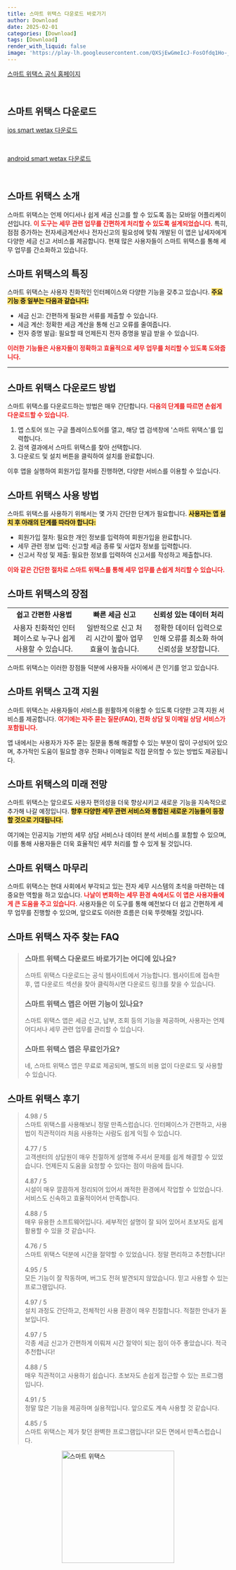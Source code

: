 ```yaml
---
title: 스마트 위택스 다운로드 바로가기
author: Download
date: 2025-02-01
categories: [Download]
tags: [Download]
render_with_liquid: false
image: 'https://play-lh.googleusercontent.com/QXSjEwGmeIcJ-FosOfdq1Ho-_Flqi0s-IXhqhwTM12yr67XBG2uN9X7p-hrUzmZ19kY=s256-rw'
---
```

<p><a class='click-button' title='스마트 위택스' href='https://www.wetax.go.kr/' rel='nofollow'>스마트 위택스 공식 홈페이지</a></p><br>
<h2 id='스마트 위택스_다운로드'>스마트 위택스 다운로드</h2>
<p><a class="click-button ios" title="smart wetax 다운로드" href="https://apps.apple.com/kr/app/%EC%8A%A4%EB%A7%88%ED%8A%B8-%EC%9C%84%ED%83%9D%EC%8A%A4/id888585740" rel="nofollow">ios smart wetax 다운로드</a></p><br>
<p><a class="click-button android" title="smart wetax 다운로드" href="https://play.google.comhttps://play.google.com/store/apps/details?id=kr.go.wetax.android" rel="nofollow">android smart wetax 다운로드</a></p><br>


<h2 id='스마트-위택스-소개'>스마트 위택스 소개</h2>

<p>스마트 위택스는 언제 어디서나 쉽게 세금 신고를 할 수 있도록 돕는 모바일 어플리케이션입니다. <b><span style="color: #ee2323;">이 도구는 세무 관련 업무를 간편하게 처리할 수 있도록 설계되었습니다.</span></b> 특히, 점점 증가하는 전자세금계산서나 전자신고의 필요성에 맞춰 개발된 이 앱은 납세자에게 다양한 세금 신고 서비스를 제공합니다. 현재 많은 사용자들이 스마트 위택스를 통해 세무 업무를 간소화하고 있습니다.</p>

<h2 id='스마트-위택스-특징'>스마트 위택스의 특징</h2>

<p>스마트 위택스는 사용자 친화적인 인터페이스와 다양한 기능을 갖추고 있습니다. <b><span style="background-color: #ffe066;">주요 기능 중 일부는 다음과 같습니다:</span></b></p>

<ul>
    <li>세금 신고: 간편하게 필요한 서류를 제출할 수 있습니다.</li>
    <li>세금 계산: 정확한 세금 계산을 통해 신고 오류를 줄여줍니다.</li>
    <li>전자 증명 발급: 필요할 때 언제든지 전자 증명을 발급 받을 수 있습니다.</li>
</ul>

<p><b><span style="color: #ee2323;">이러한 기능들은 사용자들이 정확하고 효율적으로 세무 업무를 처리할 수 있도록 도와줍니다.</span></b></p>

<hr />

<h2 id='스마트-위택스-다운로드-방법'>스마트 위택스 다운로드 방법</h2>

<p>스마트 위택스를 다운로드하는 방법은 매우 간단합니다. <b><span style="color: #ee2323;">다음의 단계를 따르면 손쉽게 다운로드할 수 있습니다.</span></b></p>

<ol>
    <li>앱 스토어 또는 구글 플레이스토어를 열고, 해당 앱 검색창에 '스마트 위택스'를 입력합니다.</li>
    <li>검색 결과에서 스마트 위택스를 찾아 선택합니다.</li>
    <li>다운로드 및 설치 버튼을 클릭하여 설치를 완료합니다.</li>
</ol>

<p>이후 앱을 실행하여 회원가입 절차를 진행하면, 다양한 서비스를 이용할 수 있습니다.</p>

<h2 id='스마트-위택스-사용-방법'>스마트 위택스 사용 방법</h2>

<p>스마트 위택스를 사용하기 위해서는 몇 가지 간단한 단계가 필요합니다. <b><span style="background-color: #ffe066;">사용자는 앱 설치 후 아래의 단계를 따라야 합니다:</span></b></p>

<ul>
    <li>회원가입 절차: 필요한 개인 정보를 입력하여 회원가입을 완료합니다.</li>
    <li>세무 관련 정보 입력: 신고할 세금 종류 및 사업자 정보를 입력합니다.</li>
    <li>신고서 작성 및 제출: 필요한 정보를 입력하여 신고서를 작성하고 제출합니다.</li>
</ul>

<p><b><span style="color: #ee2323;">이와 같은 간단한 절차로 스마트 위택스를 통해 세무 업무를 손쉽게 처리할 수 있습니다.</span></b></p>

<h2 id='스마트-위택스-장점'>스마트 위택스의 장점</h2>

<table>
    <tr>
        <td style="text-align: center; height: 17px;"><b>쉽고 간편한 사용법</b></td>
        <td style="text-align: center; height: 17px;"><b>빠른 세금 신고</b></td>
        <td style="text-align: center; height: 17px;"><b>신뢰성 있는 데이터 처리</b></td>
    </tr>
    <tr>
        <td style="text-align: center; height: 17px;">사용자 친화적인 인터페이스로 누구나 쉽게 사용할 수 있습니다.</td>
        <td style="text-align: center; height: 17px;">일반적으로 신고 처리 시간이 짧아 업무 효율이 높습니다.</td>
        <td style="text-align: center; height: 17px;">정확한 데이터 입력으로 인해 오류를 최소화 하여 신뢰성을 보장합니다.</td>
    </tr>
</table>

<p>스마트 위택스는 이러한 장점들 덕분에 사용자들 사이에서 큰 인기를 얻고 있습니다.</p>

<h2 id='스마트-위택스-고객-지원'>스마트 위택스 고객 지원</h2>

<p>스마트 위택스는 사용자들이 서비스를 원활하게 이용할 수 있도록 다양한 고객 지원 서비스를 제공합니다. <b><span style="color: #ee2323;">여기에는 자주 묻는 질문(FAQ), 전화 상담 및 이메일 상담 서비스가 포함됩니다.</span></b></p>

<p>앱 내에서는 사용자가 자주 묻는 질문을 통해 해결할 수 있는 부분이 많이 구성되어 있으며, 추가적인 도움이 필요할 경우 전화나 이메일로 직접 문의할 수 있는 방법도 제공됩니다.</p>

<h2 id='스마트-위택스-미래-전망'>스마트 위택스의 미래 전망</h2>

<p>스마트 위택스는 앞으로도 사용자 편의성을 더욱 향상시키고 새로운 기능을 지속적으로 추가해 나갈 예정입니다. <b><span style="background-color: #ffe066;">향후 다양한 세무 관련 서비스와 통합된 새로운 기능들이 등장할 것으로 기대됩니다.</span></b></p>

<p>여기에는 인공지능 기반의 세무 상담 서비스나 데이터 분석 서비스를 포함할 수 있으며, 이를 통해 사용자들은 더욱 효율적인 세무 처리를 할 수 있게 될 것입니다.</p>

<h2 id='스마트-위택스-마무리'>스마트 위택스 마무리</h2>

<p>스마트 위택스는 현대 사회에서 부각되고 있는 전자 세무 시스템의 초석을 마련하는 데 중요한 역할을 하고 있습니다. <b><span style="color: #ee2323;">나날이 변화하는 세무 환경 속에서도 이 앱은 사용자들에게 큰 도움을 주고 있습니다.</span></b> 사용자들은 이 도구를 통해 예전보다 더 쉽고 간편하게 세무 업무를 진행할 수 있으며, 앞으로도 이러한 흐름은 더욱 뚜렷해질 것입니다.</p>


<h2 id='스마트 위택스_자주_찾는_FAQ'>스마트 위택스 자주 찾는 FAQ</h2>
<div itemscope="" itemtype="https://schema.org/FAQPage"> <blockquote> <div itemscope="" itemprop="mainEntity" itemtype="https://schema.org/Question"> <h3 itemprop="name">스마트 위택스 다운로드 바로가기는 어디에 있나요?</h3> <div itemscope="" itemprop="acceptedAnswer" itemtype="https://schema.org/Answer"> <span itemprop="text"> <p>스마트 위택스 다운로드는 공식 웹사이트에서 가능합니다. 웹사이트에 접속한 후, 앱 다운로드 섹션을 찾아 클릭하시면 다운로드 링크를 찾을 수 있습니다.</p> </span> </div> </div> <div itemscope="" itemprop="mainEntity" itemtype="https://schema.org/Question"> <h3 itemprop="name">스마트 위택스 앱은 어떤 기능이 있나요?</h3> <div itemscope="" itemprop="acceptedAnswer" itemtype="https://schema.org/Answer"> <span itemprop="text"> <p>스마트 위택스 앱은 세금 신고, 납부, 조회 등의 기능을 제공하며, 사용자는 언제 어디서나 세무 관련 업무를 관리할 수 있습니다.</p> </span> </div> </div> <div itemscope="" itemprop="mainEntity" itemtype="https://schema.org/Question"> <h3 itemprop="name">스마트 위택스 앱은 무료인가요?</h3> <div itemscope="" itemprop="acceptedAnswer" itemtype="https://schema.org/Answer"> <span itemprop="text"> <p>네, 스마트 위택스 앱은 무료로 제공되며, 별도의 비용 없이 다운로드 및 사용할 수 있습니다.</p> </span> </div> </div> </blockquote> </div>
<h2 id='스마트 위택스_후기'>스마트 위택스 후기</h2>
<div itemscope itemtype="https://schema.org/Product">
  <blockquote>
  <div itemprop="review" itemscope itemtype="https://schema.org/Review">
      <div itemprop="reviewRating" itemscope itemtype="https://schema.org/Rating"> <span itemprop="ratingValue">4.98</span> / <span itemprop="bestRating">5</span> </div>
      <span itemprop="reviewBody">스마트 위택스를 사용해보니 정말 만족스럽습니다. 인터페이스가 간편하고, 사용법이 직관적이라 처음 사용하는 사람도 쉽게 익힐 수 있습니다.</span>
  </div>
  <br>
  <div itemprop="review" itemscope itemtype="https://schema.org/Review">
      <div itemprop="reviewRating" itemscope itemtype="https://schema.org/Rating"> <span itemprop="ratingValue">4.77</span> / <span itemprop="bestRating">5</span> </div>
      <span itemprop="reviewBody">고객센터의 상담원이 매우 친절하게 설명해 주셔서 문제를 쉽게 해결할 수 있었습니다. 언제든지 도움을 요청할 수 있다는 점이 마음에 듭니다.</span>
  </div>
  <br>
  <div itemprop="review" itemscope itemtype="https://schema.org/Review">
      <div itemprop="reviewRating" itemscope itemtype="https://schema.org/Rating"> <span itemprop="ratingValue">4.87</span> / <span itemprop="bestRating">5</span> </div>
      <span itemprop="reviewBody">시설이 매우 깔끔하게 정리되어 있어서 쾌적한 환경에서 작업할 수 있었습니다. 서비스도 신속하고 효율적이어서 만족합니다.</span>
  </div>
  <br>
  <div itemprop="review" itemscope itemtype="https://schema.org/Review">
      <div itemprop="reviewRating" itemscope itemtype="https://schema.org/Rating"> <span itemprop="ratingValue">4.88</span> / <span itemprop="bestRating">5</span> </div>
      <span itemprop="reviewBody">매우 유용한 소프트웨어입니다. 세부적인 설명이 잘 되어 있어서 초보자도 쉽게 활용할 수 있을 것 같습니다.</span>
  </div>
  <br>
  <div itemprop="review" itemscope itemtype="https://schema.org/Review">
      <div itemprop="reviewRating" itemscope itemtype="https://schema.org/Rating"> <span itemprop="ratingValue">4.76</span> / <span itemprop="bestRating">5</span> </div>
      <span itemprop="reviewBody">스마트 위택스 덕분에 시간을 절약할 수 있었습니다. 정말 편리하고 추천합니다!</span>
  </div>
  <br>
  <div itemprop="review" itemscope itemtype="https://schema.org/Review">
      <div itemprop="reviewRating" itemscope itemtype="https://schema.org/Rating"> <span itemprop="ratingValue">4.95</span> / <span itemprop="bestRating">5</span> </div>
      <span itemprop="reviewBody">모든 기능이 잘 작동하며, 버그도 전혀 발견되지 않았습니다. 믿고 사용할 수 있는 프로그램입니다.</span>
  </div>
  <br>
  <div itemprop="review" itemscope itemtype="https://schema.org/Review">
      <div itemprop="reviewRating" itemscope itemtype="https://schema.org/Rating"> <span itemprop="ratingValue">4.97</span> / <span itemprop="bestRating">5</span> </div>
      <span itemprop="reviewBody">설치 과정도 간단하고, 전체적인 사용 환경이 매우 친절합니다. 적절한 안내가 돋보입니다.</span>
  </div>
  <br>
  <div itemprop="review" itemscope itemtype="https://schema.org/Review">
      <div itemprop="reviewRating" itemscope itemtype="https://schema.org/Rating"> <span itemprop="ratingValue">4.97</span> / <span itemprop="bestRating">5</span> </div>
      <span itemprop="reviewBody">각종 세금 신고가 간편하게 이뤄져 시간 절약이 되는 점이 아주 좋았습니다. 적극 추천합니다!</span>
  </div>
  <br>
  <div itemprop="review" itemscope itemtype="https://schema.org/Review">
      <div itemprop="reviewRating" itemscope itemtype="schema.org/Rating"> <span itemprop="ratingValue">4.88</span> / <span itemprop="bestRating">5</span> </div>
      <span itemprop="reviewBody">매우 직관적이고 사용하기 쉽습니다. 초보자도 손쉽게 접근할 수 있는 프로그램입니다.</span>
  </div>
  <br>
  <div itemprop="review" itemscope itemtype="https://schema.org/Review">
      <div itemprop="reviewRating" itemscope itemtype="schema.org/Rating"> <span itemprop="ratingValue">4.91</span> / <span itemprop="bestRating">5</span> </div>
      <span itemprop="reviewBody">정말 많은 기능을 제공하며 실용적입니다. 앞으로도 계속 사용할 것 같습니다.</span>
  </div>
  <br>
  <div itemprop="review" itemscope itemtype="https://schema.org/Review">
      <div itemprop="reviewRating" itemscope itemtype="schema.org/Rating"> <span itemprop="ratingValue">4.85</span> / <span itemprop="bestRating">5</span> </div>
      <span itemprop="reviewBody">스마트 위택스는 제가 찾던 완벽한 프로그램입니다! 모든 면에서 만족스럽습니다.</span>
  </div>
  </blockquote>
</div>
<figure class="image" style="display: flex; justify-content: center; align-items: center; margin: 0;"><img src="https://play-lh.googleusercontent.com/QXSjEwGmeIcJ-FosOfdq1Ho-_Flqi0s-IXhqhwTM12yr67XBG2uN9X7p-hrUzmZ19kY=s256-rw" alt="스마트 위택스" width="256" height="256" style="max-width: 100%; height: auto;"></figure>
